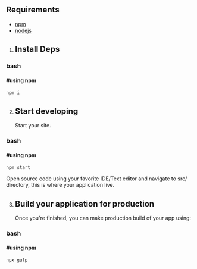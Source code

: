 ## Requirements

- [npm](https://www.npmjs.com/package/npm)
- [nodejs](https://nodejs.org/en/)

1.  ## Install Deps


### bash
#### #using npm
    npm i

2.  ## Start developing

    Start your site.

### bash
#### #using npm
    npm start

 
Open source code using your favorite IDE/Text editor and navigate to src/ directory, this is where your application live.

3.  ## Build your application for production

    Once you're finished, you can make production build of your app using:

### bash
#### #using npm
    npx gulp
